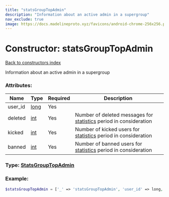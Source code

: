 ```yaml
---
title: "statsGroupTopAdmin"
description: "Information about an active admin in a supergroup"
nav_exclude: true
image: https://docs.madelineproto.xyz/favicons/android-chrome-256x256.png
---
```

# Constructor: statsGroupTopAdmin  
[Back to constructors index](/API_docs/constructors/index.html)



Information about an active admin in a supergroup

### Attributes:

| Name     |    Type       | Required | Description |
|----------|---------------|----------|-------------|
|user\_id|[long](/API_docs/types/long.html) | Yes|
|deleted|[int](/API_docs/types/int.html) | Yes|Number of deleted messages for [statistics](https://core.telegram.org/api/stats) period in consideration|
|kicked|[int](/API_docs/types/int.html) | Yes|Number of kicked users for [statistics](https://core.telegram.org/api/stats) period in consideration|
|banned|[int](/API_docs/types/int.html) | Yes|Number of banned users for [statistics](https://core.telegram.org/api/stats) period in consideration|



### Type: [StatsGroupTopAdmin](/API_docs/types/StatsGroupTopAdmin.html)


### Example:

```php
$statsGroupTopAdmin = ['_' => 'statsGroupTopAdmin', 'user_id' => long, 'deleted' => int, 'kicked' => int, 'banned' => int];
```  
